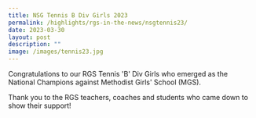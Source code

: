 ```yaml
---
title: NSG Tennis B Div Girls 2023
permalink: /highlights/rgs-in-the-news/nsgtennis23/
date: 2023-03-30
layout: post
description: ""
image: /images/tennis23.jpg
---
```

Congratulations to our RGS Tennis 'B' Div Girls who emerged as the National Champions against Methodist Girls' School (MGS).

Thank you to the RGS teachers, coaches and students who came down to show their support!